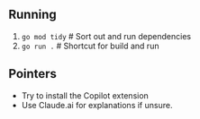 ## Running
1. `go mod tidy` # Sort out and run dependencies
2. `go run .`  # Shortcut for build and run

## Pointers
- Try to install the Copilot extension
- Use Claude.ai for explanations if unsure.